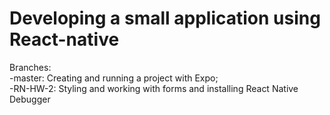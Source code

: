 # Developing a small application using React-native
Branches:
<br/>-master:  Creating and running a project with Expo;
<br/>-RN-HW-2: Styling and working with forms and installing React Native Debugger
